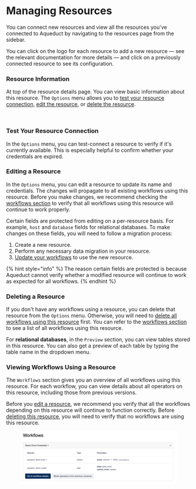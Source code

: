 # Managing Resources

You can connect new resources and view all the resources you've connected to Aqueduct by navigating to the resources page from the sidebar.

You can click on the logo for each resource to add a new resource — see the relevant documentation for more details — and click on a previously connected resource to see its configuration. &#x20;

### Resource Information

At top of the resource details page. You can view basic information about this resource. The `Options` menu allows you to [test your resource connection](guide.md#test-your-resource-connection), [edit the resource](guide.md#editing-a-resource), or [delete the resource](guide.md#deleting-a-resource).&#x20;

<figure><img src="../.gitbook/assets/resource_information.png" alt=""><figcaption></figcaption></figure>

### Test Your Resource Connection

In the `Options` menu, you can test-connect a resource to verify if it's currently available. This is especially helpful to confirm whether your credentials are expired.

### Editing a Resource

In the `Options` menu, you can edit a resource to update its name and credentials. The changes will propagate to all existing workflows using this resource. Before you make changes, we recommend checking the [workflows section](guide.md#viewing-workflows-using-a-resource) to verify that all workflows using this resource will continue to work properly.

Certain fields are protected from editing on a per-resource basis. For example, `host` and `database` fields for relational databases. To make changes on these fields, you will need to follow a migration process:

1. Create a new resource.
2. Perform any necessary data migration in your resource.
3. [Update your workflows](../workflows/editing-a-workflow.md) to use the new resource.

{% hint style="info" %}
The reason certain fields are protected is because Aqueduct cannot verify whether a modified resource will continue to work as expected for all workflows.
{% endhint %}

### Deleting a Resource

If you don't have any workflows using a resource, you can delete that resource from the `Options` menu. Otherwise, you will need to [delete all workflows using this resource](../workflows/deleting-a-workflow.md) first. You can refer to the [workflows section](guide.md#viewing-workflows-using-a-resource) to see a list of all workflows using this resource.

For **relational databases**, in the `Preview` section, you can view tables stored in this resource. You can also get a preview of each table by typing the table name in the dropdown menu.

### Viewing Workflows Using a Resource

The `Workflows` section gives you an overview of all workflows using this resource. For each workflow, you can view details about all operators on this resource, including those from previous versions.

Before you [edit a resource](guide.md#editing-a-resource), we recommend you verify that all the workflows depending on this resource will continue to function correctly. Before [deleting this resource](guide.md#deleting-a-resource), you will need to verify that no workflows are using this resource.&#x20;

<figure><img src="../.gitbook/assets/resource_workflows.png" alt=""><figcaption></figcaption></figure>

